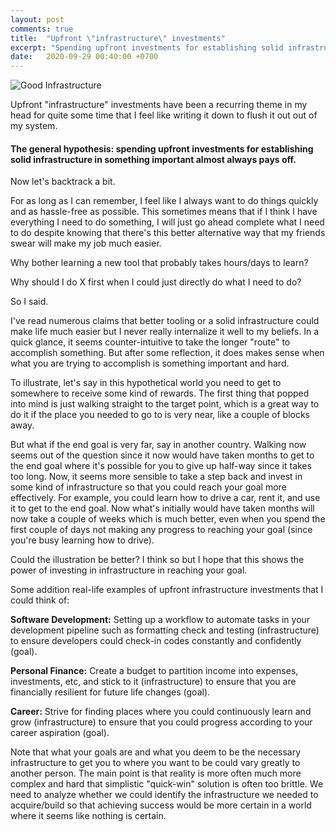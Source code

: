 ```yaml
---
layout: post
comments: true
title:  "Upfront \"infrastructure\" investments"
excerpt: "Spending upfront investments for establishing solid infrastructure in something important almost always pays off."
date:   2020-09-29 00:40:00 +0700
---
```


![Good Infrastructure](https://medium.com/r/?url=https%3A%2F%2Fcdn.24.co.za%2Ffiles%2FCms%2FGeneral%2Fd%2F334%2Fe9430dc4459f4e80bdd79495b9f17b53.jpg)

Upfront "infrastructure" investments have been a recurring theme in my head for quite some time that I feel like writing it down to flush it out out of my system.

#### The general hypothesis: spending upfront investments for establishing solid infrastructure in something important almost always pays off.

Now let's backtrack a bit.

For as long as I can remember, I feel like I always want to do things quickly and as hassle-free as possible. This sometimes means that if I think I have everything I need to do something, I will just go ahead complete what I need to do despite knowing that there's this better alternative way that my friends swear will make my job much easier.

Why bother learning a new tool that probably takes hours/days to learn?

Why should I do X first when I could just directly do what I need to do?

So I said.

I've read numerous claims that better tooling or a solid infrastructure could make life much easier but I never really internalize it well to my beliefs. In a quick glance, it seems counter-intuitive to take the longer "route" to accomplish something. But after some reflection, it does makes sense when what you are trying to accomplish is something important and hard.

To illustrate, let's say in this hypothetical world you need to get to somewhere to receive some kind of rewards. The first thing that popped into mind is just walking straight to the target point, which is a great way to do it if the place you needed to go to is very near, like a couple of blocks away.

But what if the end goal is very far, say in another country. Walking now seems out of the question since it now would have taken months to get to the end goal where it's possible for you to give up half-way since it takes too long. Now, it seems more sensible to take a step back and invest in some kind of infrastructure so that you could reach your goal more effectively. For example, you could learn how to drive a car, rent it, and use it to get to the end goal. Now what's initially would have taken months will now take a couple of weeks which is much better, even when you spend the first couple of days not making any progress to reaching your goal (since you're busy learning how to drive).

Could the illustration be better? I think so but I hope that this shows the power of investing in infrastructure in reaching your goal.

Some addition real-life examples of upfront infrastructure investments that I could think of:

**Software Development:** Setting up a workflow to automate tasks in your development pipeline such as formatting check and testing (infrastructure) to ensure developers could check-in codes constantly and confidently (goal).

**Personal Finance:** Create a budget to partition income into expenses, investments, etc, and stick to it (infrastructure) to ensure that you are financially resilient for future life changes (goal).

**Career:** Strive for finding places where you could continuously learn and grow (infrastructure) to ensure that you could progress according to your career aspiration (goal).

Note that what your goals are and what you deem to be the necessary infrastructure to get you to where you want to be could vary greatly to another person. The main point is that reality is more often much more complex and hard that simplistic "quick-win" solution is often too brittle. We need to analyze whether we could identify the infrastructure we needed to acquire/build so that achieving success would be more certain in a world where it seems like nothing is certain.
